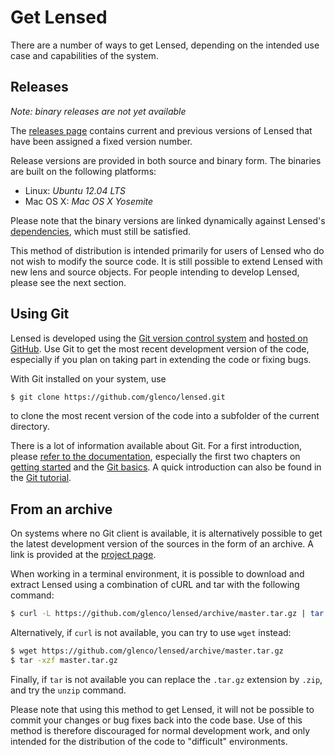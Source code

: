 Get Lensed
==========

There are a number of ways to get Lensed, depending on the intended use case
and capabilities of the system.


Releases
--------

*Note: binary releases are not yet available*

The [releases page](https://github.com/glenco/lensed/releases) contains current
and previous versions of Lensed that have been assigned a fixed version number.

Release versions are provided in both source and binary form. The binaries are
built on the following platforms:

-   Linux: *Ubuntu 12.04 LTS*
-   Mac OS X: *Mac OS X Yosemite*

Please note that the binary versions are linked dynamically against Lensed's
[dependencies](dependencies/), which must still be satisfied.

This method of distribution is intended primarily for users of Lensed who do
not wish to modify the source code. It is still possible to extend Lensed with
new lens and source objects. For people intending to develop Lensed, please see
the next section.


Using Git
---------

Lensed is developed using the [Git version control system](https://git-scm.com)
and [hosted on GitHub](https://github.com/glenco/lensed). Use Git to get the
most recent development version of the code, especially if you plan on taking
part in extending the code or fixing bugs.

With Git installed on your system, use

```sh
$ git clone https://github.com/glenco/lensed.git
```

to clone the most recent version of the code into a subfolder of the current
directory.

There is a lot of information available about Git. For a first introduction,
please [refer to the documentation](https://git-scm.com/doc), especially the
first two chapters on [getting started](https://git-scm.com/book/en/v2/Getting-Started-About-Version-Control)
and the [Git basics](https://git-scm.com/book/en/v2/Git-Basics-Getting-a-Git-Repository).
A quick introduction can also be found in the [Git tutorial](http://git-scm.com/docs/gittutorial).


From an archive
---------------

On systems where no Git client is available, it is alternatively possible to
get the latest development version of the sources in the form of an archive.
A link is provided at the [project page](https://github.com/glenco/lensed).

When working in a terminal environment, it is possible to download and extract
Lensed using a combination of cURL and tar with the following command:

```sh
$ curl -L https://github.com/glenco/lensed/archive/master.tar.gz | tar -xz
```

Alternatively, if `curl` is not available, you can try to use `wget` instead:

```sh
$ wget https://github.com/glenco/lensed/archive/master.tar.gz
$ tar -xzf master.tar.gz
```

Finally, if `tar` is not available you can replace the `.tar.gz` extension by
`.zip`, and try the `unzip` command.

Please note that using this method to get Lensed, it will not be possible to
commit your changes or bug fixes back into the code base. Use of this method is
therefore discouraged for normal development work, and only intended for the
distribution of the code to "difficult" environments.
